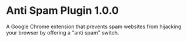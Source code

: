 # Anti Spam Plugin 1.0.0
A Google Chrome extension that prevents spam websites from hijacking your browser by offering a "anti spam" switch.
